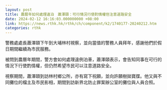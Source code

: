 ```yaml
---
layout: post
title: 農曆年如何處理違泊　蕭澤頤：可行情況行使酌情權但注意道路安全
date: 2024-02-12 16:16:03.000000000 +08:00
link: https://news.rthk.hk/rthk/ch/component/k2/1740177-20240212.htm
categories: rthk
---
```


警務處處長蕭澤頤下午到大埔林村視察，並向當值的警務人員拜年，感謝他們於假日期間繼續為市民服務。

被問到農曆年期間，警方會如何處理違例泊車，蕭澤頤表示，會告知同事在可行的情況下行使酌情權，但仍然希望市民可以注意道路安全。

視察期間，蕭澤頤到訪林村鄉公所，亦有寫下祝願，並向許願樹拋寶牒。他又與不同攤位的檔主及市民影相，期間到訪新界北防止罪案辦公室的攤位與人員合照。
